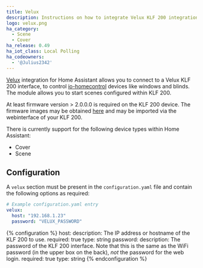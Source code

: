 ```yaml
---
title: Velux
description: Instructions on how to integrate Velux KLF 200 integration with Home Assistant.
logo: velux.png
ha_category:
  - Scene
  - Cover
ha_release: 0.49
ha_iot_class: Local Polling
ha_codeowners:
  - '@Julius2342'
---
```


[Velux](https://www.velux.com/) integration for Home Assistant allows you to connect to a Velux KLF 200 interface, to control [io-homecontrol](http://www.io-homecontrol.com) devices like windows and blinds. The module allows you to start scenes configured within KLF 200.

At least firmware version > 2.0.0.0 is required on the KLF 200 device. The firmware images may be obtained [here](https://www.velux.com/api/klf200) and may be imported via the webinterface of your KLF 200.

There is currently support for the following device types within Home Assistant:

- Cover
- Scene

## Configuration

A `velux` section must be present in the `configuration.yaml` file and contain the following options as required:

```yaml
# Example configuration.yaml entry
velux:
  host: "192.168.1.23"
  password: "VELUX_PASSWORD"
```

{% configuration %}
host:
  description: The IP address or hostname of the KLF 200 to use.
  required: true
  type: string
password:
  description: The password of the KLF 200 interface. Note that this is the same as the WiFi password (in the upper box on the back), *not* the password for the web login.
  required: true
  type: string
{% endconfiguration %}
